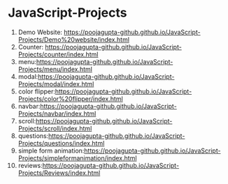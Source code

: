 # JavaScript-Projects

1. Demo Website: https://poojagupta-github.github.io/JavaScript-Projects/Demo%20website/index.html
2. Counter: https://poojagupta-github.github.io/JavaScript-Projects/counter/index.html
3. menu:https://poojagupta-github.github.io/JavaScript-Projects/menu/index.html
4. modal:https://poojagupta-github.github.io/JavaScript-Projects/modal/index.html
5. color flipper:https://poojagupta-github.github.io/JavaScript-Projects/color%20flipper/index.html
6. navbar:https://poojagupta-github.github.io/JavaScript-Projects/navbar/index.html
7. scroll:https://poojagupta-github.github.io/JavaScript-Projects/scroll/index.html
8. questions:https://poojagupta-github.github.io/JavaScript-Projects/questions/index.html
9. simple form animation:https://poojagupta-github.github.io/JavaScript-Projects/simpleformanimation/index.html
10. reviews:https://poojagupta-github.github.io/JavaScript-Projects/Reviews/index.html
